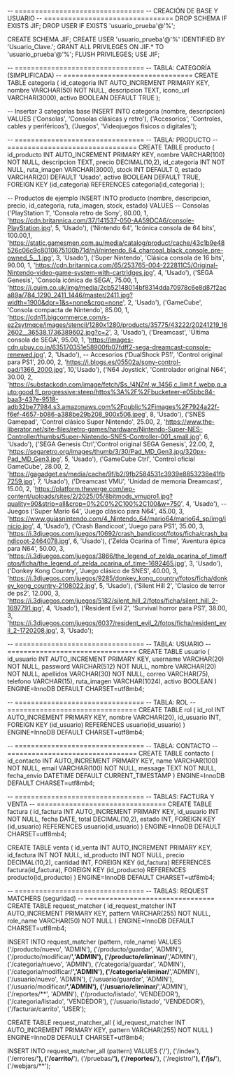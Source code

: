 -- ================================
-- CREACIÓN DE BASE Y USUARIO
-- ================================
DROP SCHEMA IF EXISTS JIF;
DROP USER IF EXISTS 'usuario_prueba'@'%';

CREATE SCHEMA JIF;
CREATE USER 'usuario_prueba'@'%' IDENTIFIED BY 'Usuario_Clave.';
GRANT ALL PRIVILEGES ON JIF.* TO 'usuario_prueba'@'%';
FLUSH PRIVILEGES;
USE JIF;

-- ================================
-- TABLA: CATEGORÍA (SIMPLIFICADA)
-- ================================
CREATE TABLE categoria (
  id_categoria INT AUTO_INCREMENT PRIMARY KEY,
  nombre       VARCHAR(50) NOT NULL,
  descripcion  TEXT,
  icono_url    VARCHAR(3000),
  activo       BOOLEAN DEFAULT TRUE
);

-- Insertar 3 categorías base
INSERT INTO categoria (nombre, descripcion) VALUES
  ('Consolas',    'Consolas clásicas y retro'),
  ('Accesorios',  'Controles, cables y periféricos'),
  ('Juegos',      'Videojuegos físicos o digitales');

-- ================================
-- TABLA: PRODUCTO
-- ================================
CREATE TABLE producto (
  id_producto   INT AUTO_INCREMENT PRIMARY KEY,
  nombre        VARCHAR(100) NOT NULL,
  descripcion   TEXT,
  precio        DECIMAL(10,2),
  id_categoria  INT NOT NULL,
  ruta_imagen   VARCHAR(3000),
  stock         INT DEFAULT 0,
  estado        VARCHAR(20) DEFAULT 'Usado',
  activo        BOOLEAN DEFAULT TRUE,
  FOREIGN KEY (id_categoria) REFERENCES categoria(id_categoria)
);

-- Productos de ejemplo
INSERT INTO producto (nombre, descripcion, precio, id_categoria, ruta_imagen, stock, estado)
VALUES
  -- Consolas
  ('PlayStation 1',    'Consola retro de Sony',             80.00, 1, 'https://cdn.britannica.com/37/141537-050-AA59DCA6/console-PlayStation.jpg',                5, 'Usado'),
  ('Nintendo 64',      'Icónica consola de 64 bits',       100.00,1, 'https://static.gamesmen.com.au/media/catalog/product/cache/43c1b9e48526c06c9c8010675100b71d/n/i/nintendo_64_charcoal_black_console_pre-owned_5__1.jpg',               3, 'Usado'),
  ('Super Nintendo',   'Clásica consola de 16 bits',       90.00, 1, 'https://cdn.britannica.com/65/253765-004-222811C5/Original-Nintendo-video-game-system-with-cartridges.jpg',              4, 'Usado'),
  ('SEGA Genesis',     'Consola icónica de SEGA',          75.00, 1, 'https://i.guim.co.uk/img/media/2cb52148014bf8314dda70978c6e8d87f2aca89a/784_1290_2411_1446/master/2411.jpg?width=1900&dpr=1&s=none&crop=none',            2, 'Usado'),
  ('GameCube',         'Consola compacta de Nintendo',     85.00, 1, 'https://cdn11.bigcommerce.com/s-ez2sytmqce/images/stencil/1280x1280/products/35775/43222/20241219_162602__36538.1736389602.jpg?c=2',           3, 'Usado'),
  ('Dreamcast',        'Última consola de SEGA',           95.00, 1, 'https://images-cdn.ubuy.co.in/635170351e58900fb07fdff2-sega-dreamcast-console-renewed.jpg',          2, 'Usado'),
  -- Accesorios
  ('DualShock PS1',    'Control original para PS1',        20.00, 2, 'https://i.blogs.es/05502a/sony-control-pad/1366_2000.jpg',       10,'Usado'),
  ('N64 Joystick',     'Controlador original N64',         30.00, 2, 'https://substackcdn.com/image/fetch/$s_!4NZn!,w_1456,c_limit,f_webp,q_auto:good,fl_progressive:steep/https%3A%2F%2Fbucketeer-e05bbc84-baa3-437e-9518-adb32be77984.s3.amazonaws.com%2Fpublic%2Fimages%2F7924a22f-f6ef-4657-b086-a388be29b208_900x506.jpeg',      8, 'Usado'),
  ('SNES Gamepad',     'Control clásico Super Nintendo',   25.00, 2, 'https://www.the-liberator.net/site-files/retro-games/hardware/Nintendo-Super-NES-Controller/thumbs/Super-Nintendo-SNES-Controller-001_small.jpg',      6, 'Usado'),
  ('SEGA Genesis Ctrl','Control original SEGA Genesis',    22.00, 2, 'https://segaretro.org/images/thumb/3/30/Pad_MD_Gen3.jpg/320px-Pad_MD_Gen3.jpg',   5, 'Usado'),
  ('GameCube Ctrl',    'Control oficial GameCube',         28.00, 2, 'https://gagadget.es/media/cache/9f/b2/9fb2584531c3939e8853238e41fb7259.jpg',       7, 'Usado'),
  ('Dreamcast VMU',    'Unidad de memoria Dreamcast',      15.00, 2, 'https://platform.theverge.com/wp-content/uploads/sites/2/2025/05/8bitmods_vmupro1.jpg?quality=90&strip=all&crop=0%2C0%2C100%2C100&w=750',                4, 'Usado'),
  -- Juegos
  ('Super Mario 64',        'Juego clásico para N64',         45.00, 3, 'https://www.guiasnintendo.com/4_Nintendo_64/mario64/mario64_sp/img/inicio.jpg',   4, 'Usado'),
  ('Crash Bandicoot',       'Juego para PS1',                 35.00, 3, 'https://i.3djuegos.com/juegos/10692/crash_bandicoot/fotos/ficha/crash_bandicoot-2464078.jpg',             6, 'Usado'),
  ('Zelda Ocarina of Time', 'Aventura épica para N64',        50.00, 3, 'https://i.3djuegos.com/juegos/3866/the_legend_of_zelda_ocarina_of_time/fotos/ficha/the_legend_of_zelda_ocarina_of_time-1692465.jpg',    3, 'Usado'),
  ('Donkey Kong Country',   'Juego clásico de SNES',          40.00, 3, 'https://i.3djuegos.com/juegos/9285/donkey_kong_country/fotos/ficha/donkey_kong_country-2108022.jpg',      5, 'Usado'),
  ('Silent Hill 2',  'Clasico de terror de ps2',       12.000, 3, 'https://i.3djuegos.com/juegos/5182/silent_hill_2/fotos/ficha/silent_hill_2-1697791.jpg',            4, 'Usado'),
  ('Resident Evil 2',       'Survival horror para PS1',       38.00, 3, 'https://i.3djuegos.com/juegos/6037/resident_evil_2/fotos/ficha/resident_evil_2-1720208.jpg',              3, 'Usado');

-- ================================
-- TABLA: USUARIO
-- ================================
CREATE TABLE usuario (
  id_usuario  INT AUTO_INCREMENT PRIMARY KEY,
  username    VARCHAR(20) NOT NULL,
  password    VARCHAR(512) NOT NULL,
  nombre      VARCHAR(20) NOT NULL,
  apellidos   VARCHAR(30) NOT NULL,
  correo      VARCHAR(75),
  telefono    VARCHAR(15),
  ruta_imagen VARCHAR(1024),
  activo      BOOLEAN
) ENGINE=InnoDB DEFAULT CHARSET=utf8mb4;

-- ================================
-- TABLA: ROL
-- ================================
CREATE TABLE rol (
  id_rol     INT AUTO_INCREMENT PRIMARY KEY,
  nombre     VARCHAR(20),
  id_usuario INT,
  FOREIGN KEY (id_usuario) REFERENCES usuario(id_usuario)
) ENGINE=InnoDB DEFAULT CHARSET=utf8mb4;

-- ================================
-- TABLA: CONTACTO
-- ================================
CREATE TABLE contacto (
  id_contacto INT AUTO_INCREMENT PRIMARY KEY,
  name        VARCHAR(100) NOT NULL,
  email       VARCHAR(100) NOT NULL,
  message     TEXT         NOT NULL,
  fecha_envio DATETIME     DEFAULT CURRENT_TIMESTAMP
) ENGINE=InnoDB DEFAULT CHARSET=utf8mb4;

-- ================================
-- TABLAS: FACTURA Y VENTA
-- ================================
CREATE TABLE factura (
  id_factura INT AUTO_INCREMENT PRIMARY KEY,
  id_usuario INT NOT NULL,
  fecha      DATE,
  total      DECIMAL(10,2),
  estado     INT,
  FOREIGN KEY (id_usuario) REFERENCES usuario(id_usuario)
) ENGINE=InnoDB DEFAULT CHARSET=utf8mb4;

CREATE TABLE venta (
  id_venta    INT AUTO_INCREMENT PRIMARY KEY,
  id_factura  INT NOT NULL,
  id_producto INT NOT NULL,
  precio      DECIMAL(10,2),
  cantidad    INT,
  FOREIGN KEY (id_factura) REFERENCES factura(id_factura),
  FOREIGN KEY (id_producto) REFERENCES producto(id_producto)
) ENGINE=InnoDB DEFAULT CHARSET=utf8mb4;

-- ================================
-- TABLAS: REQUEST MATCHERS (seguridad)
-- ================================
CREATE TABLE request_matcher (
  id_request_matcher INT AUTO_INCREMENT PRIMARY KEY,
  pattern            VARCHAR(255) NOT NULL,
  role_name          VARCHAR(50)  NOT NULL
) ENGINE=InnoDB DEFAULT CHARSET=utf8mb4;

INSERT INTO request_matcher (pattern, role_name) VALUES
  ('/producto/nuevo',      'ADMIN'),
  ('/producto/guardar',    'ADMIN'),
  ('/producto/modificar/**','ADMIN'),
  ('/producto/eliminar/**','ADMIN'),
  ('/categoria/nuevo',     'ADMIN'),
  ('/categoria/guardar',   'ADMIN'),
  ('/categoria/modificar/**','ADMIN'),
  ('/categoria/eliminar/**','ADMIN'),
  ('/usuario/nuevo',       'ADMIN'),
  ('/usuario/guardar',     'ADMIN'),
  ('/usuario/modificar/**','ADMIN'),
  ('/usuario/eliminar/**','ADMIN'),
  ('/reportes/**',         'ADMIN'),
  ('/producto/listado',    'VENDEDOR'),
  ('/categoria/listado',   'VENDEDOR'),
  ('/usuario/listado',     'VENDEDOR'),
  ('/facturar/carrito',    'USER');

CREATE TABLE request_matcher_all (
  id_request_matcher INT AUTO_INCREMENT PRIMARY KEY,
  pattern            VARCHAR(255)  NOT NULL
) ENGINE=InnoDB DEFAULT CHARSET=utf8mb4;

INSERT INTO request_matcher_all (pattern) VALUES
  ('/'),
  ('/index'),
  ('/errores/**'),
  ('/carrito/**'),
  ('/pruebas/**'),
  ('/reportes/**'),
  ('/registro/**'),
  ('/js/**'),
  ('/webjars/**');

